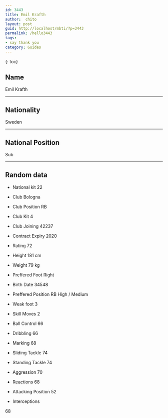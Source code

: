 ```yaml
---
id: 3443
title: Emil Krafth
author:  chito 
layout: post
guid: http://localhost/mbti/?p=3443
permalink: /hello3443
tags:
- say thank you
category: Guides
---
```



{: toc}


## Name  
Emil Krafth 

* * *

## Nationality  
Sweden 

* * *

## National Position  
Sub 

* * *

## Random data 

  * National kit 
22 

  * Club 
Bologna 

  * Club Position 
RB 

  * Club Kit 
4 

  * Club Joining 
42237 

  * Contract Expiry 
2020 

  * Rating 
72 

  * Height 
181 cm 

  * Weight 
79 kg 

  * Preffered Foot 
Right 

  * Birth Date 
34548 

  * Preffered Position 
RB High / Medium 

  * Weak foot 
3 

  * Skill Moves 
2 

  * Ball Control 
66 

  * Dribbling 
66 

  * Marking 
68 

  * Sliding Tackle 
74 

  * Standing Tackle 
74 

  * Aggression 
70 

  * Reactions 
68 

  * Attacking Position 
52 

  * Interceptions 

68</ul>